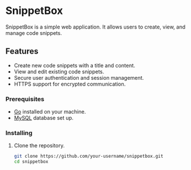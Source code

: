 # SnippetBox

SnippetBox is a simple web application. It allows users to create, view, and manage code snippets.

## Features

- Create new code snippets with a title and content.
- View and edit existing code snippets.
- Secure user authentication and session management.
- HTTPS support for encrypted communication.

### Prerequisites

- [Go](https://golang.org/) installed on your machine.
- [MySQL](https://www.mysql.com/) database set up.

### Installing

1. Clone the repository.

   ```bash
   git clone https://github.com/your-username/snippetbox.git
   cd snippetbox
